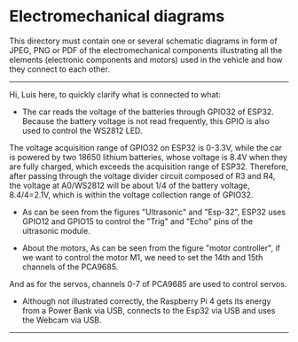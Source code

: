 Electromechanical diagrams
====

This directory must contain one or several schematic diagrams in form of JPEG, PNG or PDF of the electromechanical components illustrating all the elements (electronic components and motors) used in the vehicle and how they connect to each other.

-------

Hi, Luis here, to quickly clarify what is connected to what:

- The car reads the voltage of the batteries through GPIO32 of ESP32. Because the battery 
voltage is not read frequently, this GPIO is also used to control the WS2812 LED.

The voltage acquisition range of GPIO32 on ESP32 is 0-3.3V, while the car is powered by two 18650 lithium 
batteries, whose voltage is 8.4V when they are fully charged, which exceeds the acquisition range of ESP32. 
Therefore, after passing through the voltage divider circuit composed of R3 and R4, the voltage at A0/WS2812 
will be about 1/4 of the battery voltage, 8.4/4=2.1V, which is within the voltage collection range of GPIO32.

- As can be seen from the figures "Ultrasonic" and "Esp-32", ESP32 uses GPIO12 and GPIO15 to control the 
"Trig" and "Echo" pins of the ultrasonic module.

- About the motors, As can be seen from the figure "motor controller", if we want to control the motor M1, we need to set the 14th and 15th 
channels of the PCA9685.

And as for the servos, channels 0-7 of PCA9685 are used to control servos.

- Although not illustrated correctly, the Raspberry Pi 4 gets its energy from a Power Bank via USB, connects to the Esp32 via USB and uses the Webcam via USB.
------------------------
